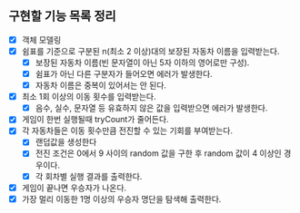 ## 구현할 기능 목록 정리
- [x] 객체 모델링
- [x] 쉼표를 기준으로 구분된 n(최소 2 이상)대의 보장된 자동차 이름을 입력받는다.
  - [x] 보장된 자동차 이름(빈 문자열이 아닌 5자 이하의 영어로만 구성).
  - [x] 쉼표가 아닌 다른 구분자가 들어오면 에러가 발생한다.
  - [x] 자동차 이름은 중복이 있어서는 안 된다.
- [x] 최소 1회 이상의 이동 횟수를 입력받는다.
  - [x] 음수, 실수, 문자열 등 유효하지 않은 값을 입력받으면 에러가 발생한다.
- [x] 게임이 한번 실행될때 tryCount가 줄어든다.
- [x] 각 자동차들은 이동 횟수만큼 전진할 수 있는 기회를 부여받는다.
  - [x] 랜덥값을 생성한다
  - [x] 전진 조건은 0에서 9 사이의 random 값을 구한 후 random 값이 4 이상인 경우이다.
  - [x] 각 회차별 실행 결과를 출력한다.
- [x] 게임이 끝나면 우승자가 나온다.  
- [x] 가장 멀리 이동한 1명 이상의 우승자 명단을 탐색해 출력한다.
